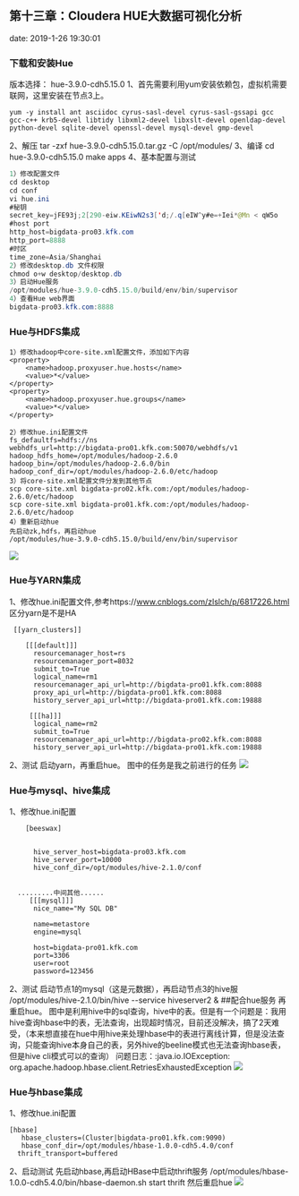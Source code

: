 ﻿## 第十三章：Cloudera HUE大数据可视化分析
date: 2019-1-26 19:30:01


### 下载和安装Hue
版本选择： hue-3.9.0-cdh5.15.0
1、首先需要利用yum安装依赖包，虚拟机需要联网，这里安装在节点3上。
```
yum -y install ant asciidoc cyrus-sasl-devel cyrus-sasl-gssapi gcc gcc-c++ krb5-devel libtidy libxml2-devel libxslt-devel openldap-devel python-devel sqlite-devel openssl-devel mysql-devel gmp-devel  
```
2、解压
tar -zxf hue-3.9.0-cdh5.15.0.tar.gz -C /opt/modules/
3、编译
cd  hue-3.9.0-cdh5.15.0
make apps
4、基本配置与测试
```java
1）修改配置文件
cd desktop
cd conf
vi hue.ini
#秘钥
secret_key=jFE93j;2[290-eiw.KEiwN2s3['d;/.q[eIW^y#e=+Iei*@Mn < qW5o
#host port
http_host=bigdata-pro03.kfk.com
http_port=8888
#时区
time_zone=Asia/Shanghai
2）修改desktop.db 文件权限
chmod o+w desktop/desktop.db
3）启动Hue服务
/opt/modules/hue-3.9.0-cdh5.15.0/build/env/bin/supervisor
4）查看Hue web界面
bigdata-pro03.kfk.com:8888
```
### Hue与HDFS集成
```
1）修改hadoop中core-site.xml配置文件，添加如下内容
<property>
    <name>hadoop.proxyuser.hue.hosts</name>
    <value>*</value>
</property>
<property>
    <name>hadoop.proxyuser.hue.groups</name>
    <value>*</value>
</property>

2）修改hue.ini配置文件
fs_defaultfs=hdfs://ns
webhdfs_url=http://bigdata-pro01.kfk.com:50070/webhdfs/v1
hadoop_hdfs_home=/opt/modules/hadoop-2.6.0
hadoop_bin=/opt/modules/hadoop-2.6.0/bin
hadoop_conf_dir=/opt/modules/hadoop-2.6.0/etc/hadoop
3）将core-site.xml配置文件分发到其他节点
scp core-site.xml bigdata-pro02.kfk.com:/opt/modules/hadoop-2.6.0/etc/hadoop
scp core-site.xml bigdata-pro01.kfk.com:/opt/modules/hadoop-2.6.0/etc/hadoop
4）重新启动hue
先启动zk,hdfs，再启动hue
/opt/modules/hue-3.9.0-cdh5.15.0/build/env/bin/supervisor
```
![](http://ww1.sinaimg.cn/large/005BOtkIly1fzk8cc0l9rj30ev0ebmx9.jpg)

### Hue与YARN集成
1、修改hue.ini配置文件,参考https://www.cnblogs.com/zlslch/p/6817226.html
区分yarn是不是HA
```
 [[yarn_clusters]]

    [[[default]]]
      resourcemanager_host=rs
      resourcemanager_port=8032
      submit_to=True
      logical_name=rm1
      resourcemanager_api_url=http://bigdata-pro01.kfk.com:8088
      proxy_api_url=http://bigdata-pro01.kfk.com:8088
      history_server_api_url=http://bigdata-pro01.kfk.com:19888

     [[[ha]]]
      logical_name=rm2
      submit_to=True
      resourcemanager_api_url=http://bigdata-pro02.kfk.com:8088
	  history_server_api_url=http://bigdata-pro01.kfk.com:19888
```
2、测试
启动yarn，再重启hue。
图中的任务是我之前进行的任务
![](http://ww1.sinaimg.cn/large/005BOtkIly1fzk8i4ao6kj314r07j74m.jpg)

### Hue与mysql、hive集成
1、修改hue.ini配置
```
    [beeswax]


      hive_server_host=bigdata-pro03.kfk.com
      hive_server_port=10000
      hive_conf_dir=/opt/modules/hive-2.1.0/conf
  
  
  .........中间其他......
     [[[mysql]]]
      nice_name="My SQL DB"

      name=metastore
      engine=mysql

      host=bigdata-pro01.kfk.com
      port=3306
      user=root
      password=123456
```
2、测试
启动节点1的mysql（这是元数据），再启动节点3的hive服
/opt/modules/hive-2.1.0/bin/hive --service hiveserver2 &    ##配合hue服务
再重启hue。
图中是利用hive中的sql查询，hive中的表。但是有一个问题是：我用hive查询hbase中的表，无法查询，出现超时情况，目前还没解决，搞了2天难受，（本来想直接在hue中用hive来处理hbase中的表进行离线计算，但是没法查询，只能查询hive本身自己的表，另外hive的beeline模式也无法查询hbase表，但是hive cli模式可以的查询）
问题日志：:java.io.IOException: org.apache.hadoop.hbase.client.RetriesExhaustedException
![](http://ww1.sinaimg.cn/large/005BOtkIly1fzk8rvrxu6j30n20e3q35.jpg)

### Hue与hbase集成
1、修改hue.ini配置
```
[hbase]
   hbase_clusters=(Cluster|bigdata-pro01.kfk.com:9090)
   hbase_conf_dir=/opt/modules/hbase-1.0.0-cdh5.4.0/conf
  thrift_transport=buffered
```
2、启动测试
先启动hbase,再启动HBase中启动thrift服务
/opt/modules/hbase-1.0.0-cdh5.4.0/bin/hbase-daemon.sh start thrift
然后重启hue
![](http://ww1.sinaimg.cn/large/005BOtkIly1fzk9mr2i83j30kp0ddaa9.jpg)

